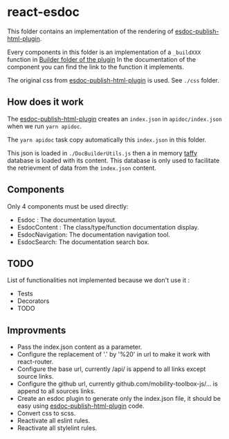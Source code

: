 # react-esdoc

This folder contains an implementation of the rendering of [esdoc-publish-html-plugin](https://github.com/esdoc/esdoc-plugins/blob/2de5022baa569785a189056a99acd1d7ca8284b7/esdoc-publish-html-plugin).

Every components in this folder is an implementation of a `_buildXXX` function in [Builder folder of the plugin](https://github.com/esdoc/esdoc-plugins/tree/2de5022baa569785a189056a99acd1d7ca8284b7/esdoc-publish-html-plugin/src/Builder)
In the documentation of the component you can find the link to the function it implements.

The original css from [esdoc-publish-html-plugin](https://github.com/esdoc/esdoc-plugins/blob/2de5022baa569785a189056a99acd1d7ca8284b7/esdoc-publish-html-plugin) is used. See `./css` folder.

## How does it work

The [esdoc-publish-html-plugin](https://github.com/esdoc/esdoc-plugins/blob/2de5022baa569785a189056a99acd1d7ca8284b7/esdoc-publish-html-plugin) creates an `index.json` in `apidoc/index.json` when we run `yarn apidoc`.

The `yarn apidoc` task copy automatically this `index.json` in this folder.

This json is loaded in `./DocBuilderUtils.js` then a in memory [taffy](http://taffydb.com/) database is loaded with its content.
This database is only used to facilitate the retrievment of data from the `ìndex.json` content.

## Components

Only 4 components must be used directly:

- Esdoc : The documentation layout.
- EsdocContent : The class/type/function documentation display.
- EsdocNavigation: The documentation navigation tool.
- EsdocSearch: The documentation search box.

## TODO

List of functionalities not implemented because we don't use it :

- Tests
- Decorators
- TODO

## Improvments

- Pass the index.json content as a parameter.
- Configure the replacement of '.' by '%20' in url to make it work with react-router.
- Configure the base url, currently /api/ is append to all links except source links.
- Configure the github url, currently github.com/mobility-toolbox-js/... is append to all sources links.
- Create an esdoc plugin to generate only the index.json file, it should be easy using [esdoc-publish-html-plugin](https://github.com/esdoc/esdoc-plugins/blob/2de5022baa569785a189056a99acd1d7ca8284b7/esdoc-publish-html-plugin) code.
- Convert css to scss.
- Reactivate all eslint rules.
- Reactivate all stylelint rules.
